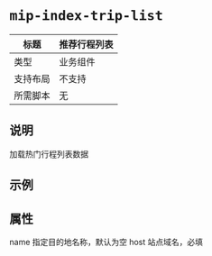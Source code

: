 # `mip-index-trip-list`

标题|推荐行程列表
----|----
类型|业务组件
支持布局|不支持
所需脚本|无

## 说明

加载热门行程列表数据

## 示例

<mip-index-trip-list name="" host=""></mip-index-trip-list>

## 属性

name 指定目的地名称，默认为空
host 站点域名，必填
